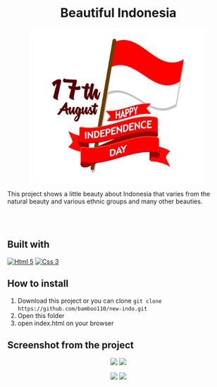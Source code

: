 <h1 align='center'>Beautiful Indonesia</h1>

<p align='center'>
    <img width="400" src='independence.png' />
</p>

<p>This project shows a little beauty about Indonesia that varies from the natural beauty and various ethnic groups and many other beauties.</p>

<br>
<br>

## Built with
[![Html 5](https://img.shields.io/badge/Html-5-blue)](https://developer.mozilla.org/en-US/docs/Web/Guide/HTML/HTML5)
[![Css 3](https://img.shields.io/badge/Css-3-orange)](http://www.css3.info/)
 
## How to install
1. Download this project or you can clone ``` git clone https://github.com/bamboo110/new-indo.git ```
2. Open this folder
3. open index.html on your browser

## Screenshot from the project
<p align='center'>
  <span>
      <image width="200" src="assets/img/indonesia-1.PNG" />
      <image width="200" src="indonesia-2.PNG" />
  </span>
</p>

<p align='center'>
  <span>
      <image width="200" src="indonesia-3.PNG" />
      <image width="200" src="indonesia-4.PNG" />
  </span>
</p>